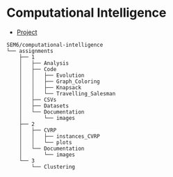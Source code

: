 # Computational Intelligence

- [Project](https://github.com/Qazalbash/GeneTime)

```
SEM6/computational-intelligence
└── assignments
    ├── 1
    │   ├── Analysis
    │   ├── Code
    │   │   ├── Evolution
    │   │   ├── Graph_Coloring
    │   │   ├── Knapsack
    │   │   └── Travelling_Salesman
    │   ├── CSVs
    │   ├── Datasets
    │   └── Documentation
    │       └── images
    ├── 2
    │   ├── CVRP
    │   │   ├── instances_CVRP
    │   │   └── plots
    │   └── Documentation
    │       └── images
    └── 3
        └── Clustering
```